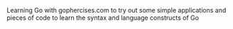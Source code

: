 Learning Go with gophercises.com to try out some simple applications and pieces of code to learn the syntax and language constructs of Go
